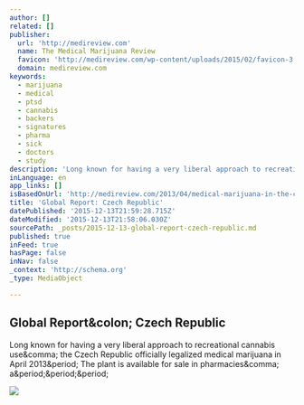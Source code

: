 ```yaml
---
author: []
related: []
publisher:
  url: 'http://medireview.com'
  name: The Medical Marijuana Review
  favicon: 'http://medireview.com/wp-content/uploads/2015/02/favicon-3.ico'
  domain: medireview.com
keywords:
  - marijuana
  - medical
  - ptsd
  - cannabis
  - backers
  - signatures
  - pharma
  - sick
  - doctors
  - study
description: 'Long known for having a very liberal approach to recreational cannabis use, the Czech Republic officially legalized medical marijuana in April 2013. The plant is available for sale in pharmacies, a...'
inLanguage: en
app_links: []
isBasedOnUrl: 'http://medireview.com/2013/04/medical-marijuana-in-the-czech-republic/'
title: 'Global Report: Czech Republic'
datePublished: '2015-12-13T21:59:28.715Z'
dateModified: '2015-12-13T21:58:06.030Z'
sourcePath: _posts/2015-12-13-global-report-czech-republic.md
published: true
inFeed: true
hasPage: false
inNav: false
_context: 'http://schema.org'
_type: MediaObject

---
```

<article style=""><h1>Global Report&amp;colon; Czech Republic</h1><p>Long known for having a very liberal approach to recreational cannabis use&amp;comma; the Czech Republic officially legalized medical marijuana in April 2013&amp;period; The plant is available for sale in pharmacies&amp;comma; a&amp;period;&amp;period;&amp;period;</p><img src="http://medireview.com/wp-content/uploads/2013/04/Flag_of_the_Czech_Republic.png" /></article>